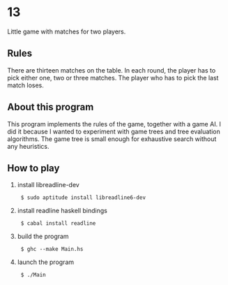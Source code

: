 # 13

Little game with matches for two players.

## Rules

There are thirteen matches on the table. In each round, the player has to pick
either one, two or three matches.  The player who has to pick the last match
loses.

## About this program

This program implements the rules of the game, together with a game AI. I did
it because I wanted to experiment with game trees and tree evaluation
algorithms. The game tree is small enough for exhaustive search without any
heuristics.

## How to play

1. install libreadline-dev

        $ sudo aptitude install libreadline6-dev

2. install readline haskell bindings

        $ cabal install readline

3. build the program

        $ ghc --make Main.hs

4. launch the program

        $ ./Main
